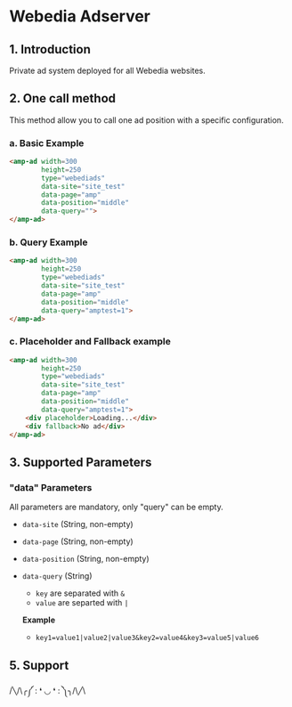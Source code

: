 <!---
Copyright 2016 The AMP HTML Authors. All Rights Reserved.

Licensed under the Apache License, Version 2.0 (the "License");
you may not use this file except in compliance with the License.
You may obtain a copy of the License at

      http://www.apache.org/licenses/LICENSE-2.0

Unless required by applicable law or agreed to in writing, software
distributed under the License is distributed on an "AS-IS" BASIS,
WITHOUT WARRANTIES OR CONDITIONS OF ANY KIND, either express or implied.
See the License for the specific language governing permissions and
limitations under the License.
-->

# Webedia Adserver

## 1. Introduction

Private ad system deployed for all Webedia websites.

## 2. One call method

This method allow you to call one ad position with a specific configuration.

### a. Basic Example

```html
<amp-ad width=300
        height=250
        type="webediads"
        data-site="site_test"
        data-page="amp"
        data-position="middle"
        data-query="">
</amp-ad>
```

### b. Query Example

```html
<amp-ad width=300
        height=250
        type="webediads"
        data-site="site_test"
        data-page="amp"
        data-position="middle"
        data-query="amptest=1">
</amp-ad>
```

### c. Placeholder and Fallback example
```html
<amp-ad width=300
        height=250
        type="webediads"
        data-site="site_test"
        data-page="amp"
        data-position="middle"
        data-query="amptest=1">
    <div placeholder>Loading...</div>
    <div fallback>No ad</div>
</amp-ad>
```

## 3. Supported Parameters

### "data" Parameters

All parameters are mandatory, only "query" can be empty.

- ```data-site``` (String, non-empty)
- ```data-page``` (String, non-empty)
- ```data-position``` (String, non-empty)
- ```data-query``` (String)
    - ```key``` are separated with ```&```
    - ```value``` are separted with ```|```

    __Example__
    - ```key1=value1|value2|value3&key2=value4&key3=value5|value6```


## 5. Support

/╲/\╭༼ : ❛ ◡ ❛ : ༽╮/\╱\
